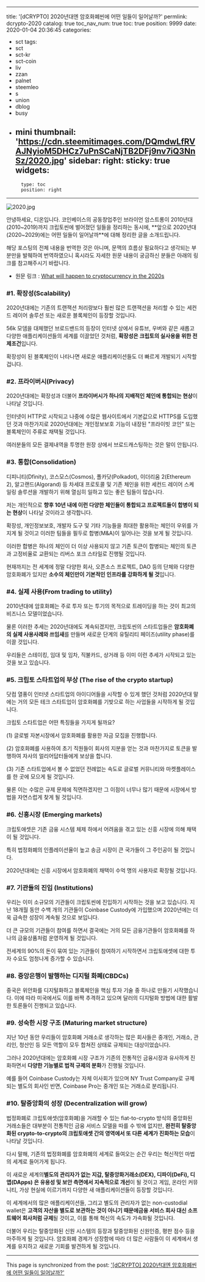
---
title: '[dCRYPTO] 2020년대엔 암호화폐씬에 어떤 일들이 일어날까?'
permlink: dcrypto-2020
catalog: true
toc_nav_num: true
toc: true
position: 9999
date: 2020-01-04 20:36:45
categories:
- sct
tags:
- sct
- sct-kr
- sct-coin
- liv
- zzan
- palnet
- steemleo
- s
- union
- dblog
- busy
- mini
thumbnail: 'https://cdn.steemitimages.com/DQmdwLfRVAJNyioM5DHCz7uPnSCaNjTB2DFj9nv7iQ3NnSz/2020.jpg'
sidebar:
    right:
        sticky: true
widgets:
    -
        type: toc
        position: right
---


![2020.jpg](https://cdn.steemitimages.com/DQmdwLfRVAJNyioM5DHCz7uPnSCaNjTB2DFj9nv7iQ3NnSz/2020.jpg)

안녕하세요, 디온입니다. 코인베이스의 공동창업주인 브라이언 암스트롱이 2010년대(2010~2019)까지 크립토씬에 벌어졌던 일들을 정리하는 동시에, **앞으로 2020년대(2020~2029)에는 어떤 일들이 일어날까**에 대해 정리한 글을 소개드립니다.

해당 포스팅의 전체 내용을 번역한 것은 아니며, 문맥의 흐름상 필요하다고 생각되는 부분만을 발췌하여 번역하였으니 혹시라도 자세한 원문 내용이 궁금하신 분들은 아래의 링크를 참고해주시기 바랍니다.

- 원문 링크 : [What will happen to cryptocurrency in the 2020s](https://blog.coinbase.com/what-will-happen-to-cryptocurrency-in-the-2020s-d93746744a8f)


### #1. 확장성(Scalability)

2020년대에는 기존의 트랜잭션 처리량보다 훨씬 많은 트랜잭션을 처리할 수 있는 세컨드 레이어 솔루션 또는 새로운 블록체인이 등장할 것입니다. 

56k 모뎀을 대체했던 브로드밴드의 등장이 인터넷 상에서 유튜브, 우버와 같은 새롭고 다양한 애플리케이션들의 세계를 이끌었던 것처럼, **확장성은 크립토의 실사용을 위한 전제조건**입니다. 

확장성이 된 블록체인이 나타나면 새로운 애플리케이션들도 더 빠르게 개발되기 시작할 겁니다.
  

### #2. 프라이버시(Privacy)

2020년대에는 확장성과 더불어 **프라이버시가 하나의 지배적인 체인에 통합되는 현상**이 나타날 것입니다. 

인터넷이 HTTP로 시작되고 나중에 수많은 웹사이트에서 기본값으로 HTTPS를 도입했던 것과 마찬가지로 2020년대에는 개인정보보호 기능이 내장된 "프라이빗 코인" 또는 블록체인이 주류로 채택될 것입니다. 

여러분들의 모든 결제내역을 투명한 원장 상에서 브로드캐스팅하는 것은 말이 안됩니다.

### #3. 통합(Consolidation)

디피니티(Dfinity), 코스모스(Cosmos), 폴카닷(Polkadot), 이더리움 2(Ethereum 2), 알고랜드(Algorand) 등 차세대 프로토콜 및 기존 체인을 위한 세컨드 레이어 스케일링 솔루션을 개발하기 위해 열심히 일하고 있는 좋은 팀들이 많습니다.

저는 개인적으로 **향후 10년 내에 이런 다양한 체인들이 통합되고 프로젝트들이 합병이 되는 현상**이 나타날 것이라고 생각합니다.

확장성, 개인정보보호, 개발자 도구 및 기타 기능들을 최대한 활용하는 체인이 우위를 가지게 될 것이고 이러한 팀들을 필두로 합병(M&A)이 일어나는 것을 보게 될 것입니다.

이러한 합병은 하나의 체인이 더 이상 사용되지 않고 기존 토큰이 합병되는 체인의 토큰과 고정비율로 교환되는 리버스 포크 스타일로 진행될 것입니다.

현재까지는 전 세계에 정말 다양한 회사, 오픈소스 프로젝트, DAO 등의 단체와 다양한 암호화폐가 있지만 **소수의 체인만이 기본적인 인프라를 강화하게 될 것**입니다.


### #4. 실제 사용(From trading to utility)

2010년대에 암호화폐는 주로 투자 또는 투기의 목적으로 트레이딩을 하는 것이 최고의 비즈니스 모델이었습니다. 

물론 이러한 추세는 2020년대에도 계속되겠지만, 크립토씬의 스타트업들은 **암호화폐의 실제 사용사례와 쓰임새**를 만들며 새로운 단계의 유틸리티 페이즈(utility phase)를 이끌 것입니다. 

우리들은 스테이킹, 임대 및 임차, 직불카드, 상거래 등 이미 이런 추세가 시작되고 있는 것을 보고 있습니다. 

### #5. 크립토 스타트업의 부상 (The rise of the crypto startup)

닷컴 열풍이 인터넷 스타트업의 아이디어들을 시작할 수 있게 했던 것처럼 2020년대 말에는 거의 모든 테크 스타트업이 암호화폐를 기밪으로 하는 사업들을 시작하게 될 것입니다.

크립토 스타트업은 어떤 특징들을 가지게 될까요?

(1) 글로벌 자본시장에서 암호화폐를 활용한 자금 모집을 진행합니다.

(2) 암호화폐를 사용하여 초기 직원들이 회사의 지분을 얻는 것과 마찬가지로 토큰을 발행하여 자사의 얼리어답터들에게 보상을 합니다.

(3) 기존 스타트업에서 볼 수 없었던 전례없는 속도로 글로벌 커뮤니티와 마켓플레이스를 한 곳에 모으게 될 것입니다.

물론 이는 수많은 규제 문제에 직면하겠지만 그 이점이 너무나 많기 때문에 시장에서 방법을 자연스럽게 찾게 될 것입니다. 

### #6. 신흥시장 (Emerging markets)

크립토애셋은 기존 금융 시스템 체제 하에서 어려움을 겪고 있는 신흥 시장에 의해 채택이 될 것입니다. 

특히 법정화폐의 인플레이션율이 높고 송금 시장이 큰 국가들이 그 주인공이 될 것입니다. 

2020년대에는 신흥 시장에서 암호화폐의 채택이 수억 명의 사용자로 확장될 것입니다.

### #7. 기관들의 진입 (Institutions)

우리는 이미 소규모의 기관들이 크립토씬에 진입하기 시작하는 것을 보고 있습니다. 지난 18개월 동안 수백 개의 기관들이 Coinbase Custody에 가입했으며 2020년에는 더욱 급속한 성장이 계속될 것으로 보입니다.

더 큰 규모의 기관들이 참여를 하면서 결국에는 거의 모든 금융기관들이 암호화폐를 하나의 금융상품처럼 운영하게 될 것입니다.

전세계의 90%의 돈이 묶여 있는 기관들이 참여하기 시작하면서 크립토애셋에 대한 투자 수요도 엄청나게 증가할 수 있습니다. 

### #8. 중앙은행이 발행하는 디지털 화폐(CBDCs)

중국은 위안화를 디지털화하고 블록체인을 핵심 투자 기술 중 하나로 만들기 시작했습니다. 이에 따라 미국에서도 이를 바짝 추격하고 있으며 달러의 디지털화 방법에 대한 활발한 토론들이 진행되고 있습니다.

 

### #9. 성숙한 시장 구조 (Maturing market structure)

지난 10년 동안 우리들이 암호화폐 거래소로 생각하는 많은 회사들은 중개인, 거래소, 관리인, 청산인 등 모든 역할이 모두 합쳐진 상태로 규제되는 대상이었습니다. 

그러나 2020년대에는 암호화폐 시장 구조가 기존의 전통적인 금융시장과 유사하게 진화하면서 **다양한 기능별로 법적 규제의 분화**가 진행될 것입니다. 

예를 들어 Coinbase Custody는 자체 이사회가 있으며 NY Trust Company로 규제되는 별도의 회사인 반면, Coinbase Pro는 중개인 또는 거래소로 분리됩니다. 


### #10. 탈중앙화의 성장 (Decentralization will grow)

법정화폐로 크립토애셋(암호화폐)을 거래할 수 있는 fiat-to-crypto 방식의 중앙화된 거래소들은 대부분이 전통적인 금융 서비스 모델을 따를 수 밖에 없지만, **완전히 탈중앙화된 crypto-to-crypto의 크립토애셋 간의 영역에서 또 다른 세계가 진화하는 모습**이 나타날 것입니다.

다시 말해, 기존의 법정화폐를 암호화폐의 세계로 들여오는 순간 우리는 혁신적인 마법의 세계로 들어가게 됩니다.

이 새로운 세계의**별도의 관리자가 없는 지갑, 탈중앙화거래소(DEX), 디파이(DeFi), 디앱(DApps) 은 유용성 및 보안 측면에서 지속적으로 개선**이 될 것이고 게임, 온라인 커뮤니티, 가상 현실에 이르기까지 다양한 새 애플리케이션들이 등장할 것입니다.

이 세계에서의 많은 애플리케이션들, 그리고 별도의 관리자가 없는 non-custodial wallet은 **고객의 자산을 별도로 보관하는 것이 아니기 때문에금융 서비스 회사 대신 소프트웨어 회사처럼 규제**될 것이고, 이를 통해 혁신의 속도가 가속화될 것입니다.

더불어 우리는 탈중앙화된 신원 시스템의 등장과 탈중앙화된 신원인증, 평판 점수 등을 마주하게 될 것입니다. 암호화폐 경제가 성장함에 따라 더 많은 사람들이 이 세계에서 생계를 유지하고 새로운 기회를 발견하게 될 것입니다.

- - -

This page is synchronized from the post: ['[dCRYPTO] 2020년대엔 암호화폐씬에 어떤 일들이 일어날까?'](https://steemit.com/@donekim/dcrypto-2020)
